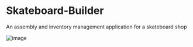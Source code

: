 # Skateboard-Builder
An assembly and inventory management application for a skateboard shop

![image](https://user-images.githubusercontent.com/69645213/210117314-f6660366-27f3-4f0f-b115-db19d3a4bf90.png)
